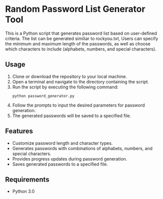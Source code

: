 # Random Password List Generator Tool

This is a Python script that generates password list based on user-defined criteria. The list can be generated similiar to rockyou.txt, Users can specify the minimum and maximum length of the passwords, as well as choose which characters to include (alphabets, numbers, and special characters).

## Usage

1. Clone or download the repository to your local machine.
2. Open a terminal and navigate to the directory containing the script.
3. Run the script by executing the following command:
    ```
    python password_generator.py
    ```
4. Follow the prompts to input the desired parameters for password generation.
5. The generated passwords will be saved to a specified file.

## Features

- Customize password length and character types.
- Generates passwords with combinations of alphabets, numbers, and special characters.
- Provides progress updates during password generation.
- Saves generated passwords to a specified file.

## Requirements

- Python 3.0

